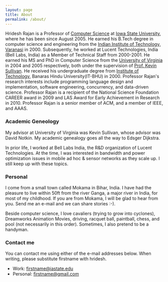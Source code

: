 ```yaml
---
layout: page
title: About
permalink: /about/
---
```


Hridesh Rajan is a Professor of [Computer Science](http://www.cs.iastate/edu)
at [Iowa State University](http://www.iastate.edu), where he has been since August 2005.
He earned his B.Tech degree in computer science and engineering
from the [Indian Institute of Technology, Varanasi](http://iitbhu.ac.in) in 2000.
Subsequently, he worked at Lucent Technologies, India (Bell Labs, India)
as a Member of Technical Staff from 2000-2001. 
He earned his MS and PhD in Computer Science from the [University of Virginia](http://virginia.edu)
in 2004 and 2005 respectively, both under the supervision of 
[Prof. Kevin Sullivan](http://www.cs.virginia.edu/~sullivan).
He received his undergraduate degree from 
<a href="http://itbhu.ac.in">Institute of Technology</a>, 
Banaras Hindu University(IT-BHU) in 2000. 
Professor Rajan's research interests include
programming language design and implementation,
software engineering, concurrency, and data-driven science. 
Professor Rajan is a recipient of the National Science Foundation CAREER award in 2009
and LAS Award for Early Achievement in Research in 2010.
Professor Rajan is a senior member of ACM, and a member of IEEE, and AAAS.

### Academic Geneology

My advisor at University of Virginia was Kevin Sullivan, whose advisor was David Notkin. My academic genealogy goes all the way to Edsger Dijkstra.

In prior life, I worked at Bell Labs India, the R&D organization of Lucent Technologies. At the time, I was interested in bandwidth and power optimization issues in mobile ad hoc & sensor networks as they scale up. I still keep up with these topics.

### Personal

I come from a small town called Mokama in Bihar, India. 
I have had the pleasure to live within 50ft from the river Ganga, 
a major river in India, for most of my childhood. 
If you are from Mokama, I will be glad to hear from you. 
Send me an e-mail and we can share stories :-).

Beside computer science, I love cavaliers (trying to grow into cyclones), 
Dreamworks Animation Movies, driving, racquet ball, paintball, chess, 
and pool (not necessarily in this order). Sometimes, I also pretend to be a handyman.

### Contact me

You can contact me using either of the e-mail addresses below. 
When writing, please substitute firstname with hridesh.

* Work: [firstname@iastate.edu](mailto:firstname@iastate.edu)
* Personal: [firstname@gmail.com](mailto:firstname@gmail.com)

